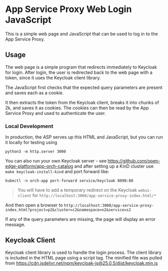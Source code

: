 <!--
SPDX-FileCopyrightText: (C) 2025 Intel Corporation
SPDX-License-Identifier: Apache-2.0
-->

# App Service Proxy Web Login JavaScript

This is a simple web page and JavaScript that can be used to log in to the App Service Proxy.

## Usage

The web page is a simple program that redirects immediately to Keycloak for login. After login, the user is redirected
back to the web page with a token, since it uses the Keycloak client library.

The JavaScript first checks that the expected query parameters are present and saves each as a cookie.

It then extracts the token from the Keycloak client, breaks it into chunks of 2k, and saves it
as cookies. The cookies can then be read by the App Service Proxy and used to authenticate the user.

### Local Development

In production, the ASP serves up this HTML and JavaScript, but you can run it locally for testing using

```shell
python3 -m http.server 3000
```

You can also run your own Keycloak server - see https://github.com/open-edge-platform/app-orch-catalog and after setting
up a KinD cluster use `make keycloak-install-kind` and port forward like: 

```shell
kubectl -n orch-app port-forward service/keycloak 8090:80
```

> You will have to add a temporary redirect on the Keycloak `webui-client` for `http://localhost:3000/app-service-proxy-index.html/*`

And then open a browser to `http://localhost:3000/app-service-proxy-index.html?project=p2&cluster=c2&namespace=n2&service=s2`

If any of the query parameters are missing, the page will display an error message.

## Keycloak Client

Keycloak client library is used to handle the login process. The client library is included in the HTML page using a script tag.
The minified file was pulled from https://cdn.jsdelivr.net/npm/keycloak-js@25.0.5/dist/keycloak.min.js